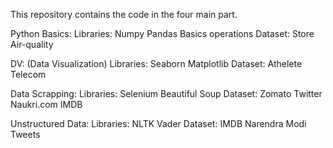 This repository contains the code in the four main part.

Python Basics:
Libraries:
            Numpy
            Pandas
            Basics operations
Dataset:
         Store
         Air-quality


DV: (Data Visualization)
Libraries:
          Seaborn
          Matplotlib
Dataset:
           Athelete
           Telecom


Data Scrapping:
Libraries:
          Selenium
          Beautiful Soup
Dataset:
           Zomato
           Twitter
           Naukri.com
           IMDB


Unstructured Data:
Libraries:
          NLTK
          Vader
Dataset:
           IMDB
           Narendra Modi Tweets
